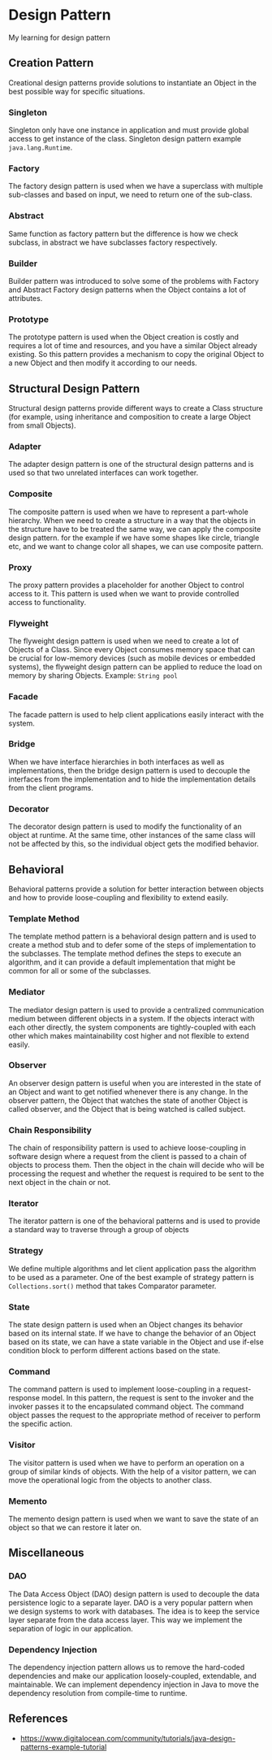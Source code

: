 # Design Pattern
My learning for design pattern

## Creation Pattern
Creational design patterns provide solutions to instantiate an Object in the best possible way for specific situations.

### Singleton
Singleton only have one instance in application and must provide global access to get instance of the class. Singleton design pattern example <code>java.lang.Runtime</code>.

### Factory
The factory design pattern is used when we have a superclass with multiple sub-classes and based on input, we need to return one of the sub-class.

### Abstract
Same function as factory pattern but the difference is how we check subclass, in abstract we have subclasses factory respectively.

### Builder
Builder pattern was introduced to solve some of the problems with Factory and Abstract Factory design patterns when the Object contains a lot of attributes.

### Prototype
The prototype pattern is used when the Object creation is costly and requires a lot of time and resources, and you have a similar Object already existing. So this pattern provides a mechanism to copy the original Object to a new Object and then modify it according to our needs.

## Structural Design Pattern
Structural design patterns provide different ways to create a Class structure (for example, using inheritance and composition to create a large Object from small Objects).

### Adapter
The adapter design pattern is one of the structural design patterns and is used so that two unrelated interfaces can work together.

### Composite
The composite pattern is used when we have to represent a part-whole hierarchy. When we need to create a structure in a way that the objects in the structure have to be treated the same way, we can apply the composite design pattern. for the example if we have some shapes like circle, triangle etc, and we want to change color all shapes, we can use composite pattern.

### Proxy
The proxy pattern provides a placeholder for another Object to control access to it. This pattern is used when we want to provide controlled access to functionality.

### Flyweight
The flyweight design pattern is used when we need to create a lot of Objects of a Class. Since every Object consumes memory space that can be crucial for low-memory devices (such as mobile devices or embedded systems), the flyweight design pattern can be applied to reduce the load on memory by sharing Objects. Example: <code>String pool</code>

### Facade
The facade pattern is used to help client applications easily interact with the system.

### Bridge
When we have interface hierarchies in both interfaces as well as implementations, then the bridge design pattern is used to decouple the interfaces from the implementation and to hide the implementation details from the client programs.

### Decorator
The decorator design pattern is used to modify the functionality of an object at runtime. At the same time, other instances of the same class will not be affected by this, so the individual object gets the modified behavior.

## Behavioral
Behavioral patterns provide a solution for better interaction between objects and how to provide loose-coupling and flexibility to extend easily.

### Template Method
The template method pattern is a behavioral design pattern and is used to create a method stub and to defer some of the steps of implementation to the subclasses. The template method defines the steps to execute an algorithm, and it can provide a default implementation that might be common for all or some of the subclasses.

### Mediator
The mediator design pattern is used to provide a centralized communication medium between different objects in a system. If the objects interact with each other directly, the system components are tightly-coupled with each other which makes maintainability cost higher and not flexible to extend easily.

### Observer
An observer design pattern is useful when you are interested in the state of an Object and want to get notified whenever there is any change. In the observer pattern, the Object that watches the state of another Object is called observer, and the Object that is being watched is called subject.

### Chain Responsibility
The chain of responsibility pattern is used to achieve loose-coupling in software design where a request from the client is passed to a chain of objects to process them. Then the object in the chain will decide who will be processing the request and whether the request is required to be sent to the next object in the chain or not.

### Iterator
The iterator pattern is one of the behavioral patterns and is used to provide a standard way to traverse through a group of objects

### Strategy
We define multiple algorithms and let client application pass the algorithm to be used as a parameter. One of the best example of strategy pattern is <code>Collections.sort()</code> method that takes Comparator parameter.

### State
The state design pattern is used when an Object changes its behavior based on its internal state. If we have to change the behavior of an Object based on its state, we can have a state variable in the Object and use if-else condition block to perform different actions based on the state.

### Command
The command pattern is used to implement loose-coupling in a request-response model. In this pattern, the request is sent to the invoker and the invoker passes it to the encapsulated command object. The command object passes the request to the appropriate method of receiver to perform the specific action.

### Visitor
The visitor pattern is used when we have to perform an operation on a group of similar kinds of objects. With the help of a visitor pattern, we can move the operational logic from the objects to another class.

### Memento
The memento design pattern is used when we want to save the state of an object so that we can restore it later on.

## Miscellaneous
### DAO
The Data Access Object (DAO) design pattern is used to decouple the data persistence logic to a separate layer. DAO is a very popular pattern when we design systems to work with databases. The idea is to keep the service layer separate from the data access layer. This way we implement the separation of logic in our application.

### Dependency Injection
The dependency injection pattern allows us to remove the hard-coded dependencies and make our application loosely-coupled, extendable, and maintainable. We can implement dependency injection in Java to move the dependency resolution from compile-time to runtime.

## References
- https://www.digitalocean.com/community/tutorials/java-design-patterns-example-tutorial